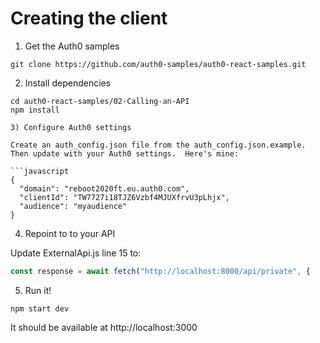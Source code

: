 # Creating the client

1) Get the Auth0 samples

```
git clone https://github.com/auth0-samples/auth0-react-samples.git
```

2) Install dependencies
```
cd auth0-react-samples/02-Calling-an-API
npm install

3) Configure Auth0 settings

Create an auth_config.json file from the auth_config.json.example.   
Then update with your Auth0 settings.  Here's mine:

```javascript
{
  "domain": "reboot2020ft.eu.auth0.com",
  "clientId": "TW7727i18TJZ6Vzbf4MJUXfrvU3pLhjx",
  "audience": "myaudience"
}
```

4) Repoint to to your API

Update ExternalApi.js line 15 to:
```javascript
const response = await fetch("http://localhost:8000/api/private", {
```

5) Run it!
```
npm start dev
```

It should be available at http://localhost:3000




